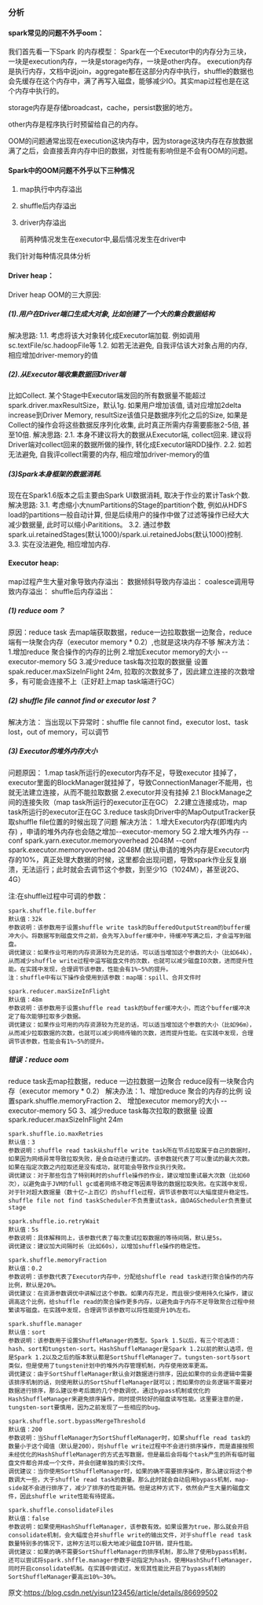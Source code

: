 ### 分析

#### spark常见的问题不外乎oom：

我们首先看一下Spark 的内存模型：
Spark在一个Executor中的内存分为三块，一块是execution内存，一块是storage内存，一块是other内存。
execution内存是执行内存，文档中说join，aggregate都在这部分内存中执行，shuffle的数据也会先缓存在这个内存中，满了再写入磁盘，能够减少IO。其实map过程也是在这个内存中执行的。

storage内存是存储broadcast，cache，persist数据的地方。

other内存是程序执行时预留给自己的内存。

OOM的问题通常出现在execution这块内存中，因为storage这块内存在存放数据满了之后，会直接丢弃内存中旧的数据，对性能有影响但是不会有OOM的问题。

#### Spark中的OOM问题不外乎以下三种情况

1. map执行中内存溢出

2. shuffle后内存溢出

3. driver内存溢出

   前两种情况发生在executor中,最后情况发生在driver中

我们针对每种情况具体分析

#### Driver heap：

Driver heap OOM的三大原因:

##### (1).用户在Driver端口生成大对象, 比如创建了一个大的集合数据结构

解决思路:
1.1. 考虑将该大对象转化成Executor端加载. 例如调用sc.textFile/sc.hadoopFile等
1.2. 如若无法避免, 自我评估该大对象占用的内存, 相应增加driver-memory的值

##### (2).从Executor端收集数据回Driver端

比如Collect. 某个Stage中Executor端发回的所有数据量不能超过spark.driver.maxResultSize，默认1g. 如果用户增加该值, 请对应增加2delta increase到Driver Memory, resultSize该值只是数据序列化之后的Size, 如果是Collect的操作会将这些数据反序列化收集, 此时真正所需内存需要膨胀2-5倍, 甚至10倍.
解决思路:
2.1. 本身不建议将大的数据从Executor端, collect回来. 建议将Driver端对collect回来的数据所做的操作, 转化成Executor端RDD操作.
2.2. 如若无法避免, 自我评collect需要的内存, 相应增加driver-memory的值

##### (3)Spark本身框架的数据消耗.

现在在Spark1.6版本之后主要由Spark UI数据消耗, 取决于作业的累计Task个数.
解决思路:
3.1. 考虑缩小大numPartitions的Stage的partition个数, 例如从HDFS load的partitions一般自动计算, 但是后续用户的操作中做了过滤等操作已经大大减少数据量, 此时可以缩小Parititions。
3.2. 通过参数spark.ui.retainedStages(默认1000)/spark.ui.retainedJobs(默认1000)控制.
3.3. 实在没法避免, 相应增加内存.

#### Executor heap:

map过程产生大量对象导致内存溢出：
数据倾斜导致内存溢出：
coalesce调用导致内存溢出：
shuffle后内存溢出：

##### (1) reduce oom？

原因：reduce task 去map端获取数据，reduce一边拉取数据一边聚合，reduce端有一块聚合内存（executor memory * 0.2）,也就是这块内存不够
解决方法：
1.增加reduce 聚合操作的内存的比例
2.增加Executor memory的大小 --executor-memory 5G
3.减少reduce task每次拉取的数据量 设置spak.reducer.maxSizeInFlight 24m, 拉取的次数就多了，因此建立连接的次数增多，有可能会连接不上（正好赶上map task端进行GC）

##### (2) shuffle file cannot find or executor lost？

解决方法：
当出现以下异常时：shuffle file cannot find，executor lost、task lost，out of memory，可以调节

##### (3) Executor的堆外内存大小

问题原因：
1.map task所运行的executor内存不足，导致executor
挂掉了，executor里面的BlockManager就挂掉了，导致ConnectionManager不能用，也就无法建立连接，从而不能拉取数据
2.executor并没有挂掉
2.1 BlockManage之间的连接失败（map task所运行的executor正在GC）
2.2建立连接成功，map task所运行的executor正在GC
3.reduce task向Driver中的MapOutputTracker获取shuffle file位置的时候出现了问题
解决方法：
1.增大Executor内存(即堆内内存) ，申请的堆外内存也会随之增加--executor-memory 5G
2.增大堆外内存 --conf spark.yarn.executor.memoryoverhead 2048M
--conf spark.executor.memoryoverhead 2048M
(默认申请的堆外内存是Executor内存的10%，真正处理大数据的时候，这里都会出现问题，导致spark作业反复崩溃，无法运行；此时就会去调节这个参数，到至少1G（1024M），甚至说2G、4G）

注:在shuffle过程中可调的参数：
```
spark.shuffle.file.buffer
默认值：32k
参数说明：该参数用于设置shuffle write task的BufferedOutputStream的buffer缓冲大小。将数据写到磁盘文件之前，会先写入buffer缓冲中，待缓冲写满之后，才会溢写到磁盘。
调优建议：如果作业可用的内存资源较为充足的话，可以适当增加这个参数的大小（比如64k），从而减少shuffle write过程中溢写磁盘文件的次数，也就可以减少磁盘IO次数，进而提升性能。在实践中发现，合理调节该参数，性能会有1%~5%的提升。
注：shuffle中有以下操作会使用到该参数：map端：spill、合并文件时
```

```
spark.reducer.maxSizeInFlight
默认值：48m
参数说明：该参数用于设置shuffle read task的buffer缓冲大小，而这个buffer缓冲决定了每次能够拉取多少数据。
调优建议：如果作业可用的内存资源较为充足的话，可以适当增加这个参数的大小（比如96m），从而减少拉取数据的次数，也就可以减少网络传输的次数，进而提升性能。在实践中发现，合理调节该参数，性能会有1%~5%的提升。
```
##### 错误：reduce oom

reduce task去map拉数据，reduce 一边拉数据一边聚合 reduce段有一块聚合内存（executor memory * 0.2）
解决办法：1、增加reduce 聚合的内存的比例 设置spark.shuffle.memoryFraction
2、 增加executor memory的大小 --executor-memory 5G
3、减少reduce task每次拉取的数据量 设置spark.reducer.maxSizeInFlight 24m
```
spark.shuffle.io.maxRetries
默认值：3
参数说明：shuffle read task从shuffle write task所在节点拉取属于自己的数据时，如果因为网络异常导致拉取失败，是会自动进行重试的。该参数就代表了可以重试的最大次数。如果在指定次数之内拉取还是没有成功，就可能会导致作业执行失败。
调优建议：对于那些包含了特别耗时的shuffle操作的作业，建议增加重试最大次数（比如60次），以避免由于JVM的full gc或者网络不稳定等因素导致的数据拉取失败。在实践中发现，对于针对超大数据量（数十亿~上百亿）的shuffle过程，调节该参数可以大幅度提升稳定性。
shuffle file not find taskScheduler不负责重试task，由DAGScheduler负责重试stage
```
```
spark.shuffle.io.retryWait
默认值：5s
参数说明：具体解释同上，该参数代表了每次重试拉取数据的等待间隔，默认是5s。
调优建议：建议加大间隔时长（比如60s），以增加shuffle操作的稳定性。
```
```
spark.shuffle.memoryFraction
默认值：0.2
参数说明：该参数代表了Executor内存中，分配给shuffle read task进行聚合操作的内存比例，默认是20%。
调优建议：在资源参数调优中讲解过这个参数。如果内存充足，而且很少使用持久化操作，建议调高这个比例，给shuffle read的聚合操作更多内存，以避免由于内存不足导致聚合过程中频繁读写磁盘。在实践中发现，合理调节该参数可以将性能提升10%左右。
```
```
spark.shuffle.manager
默认值：sort
参数说明：该参数用于设置ShuffleManager的类型。Spark 1.5以后，有三个可选项：hash、sort和tungsten-sort。HashShuffleManager是Spark 1.2以前的默认选项，但是Spark 1.2以及之后的版本默认都是SortShuffleManager了。tungsten-sort与sort类似，但是使用了tungsten计划中的堆外内存管理机制，内存使用效率更高。
调优建议：由于SortShuffleManager默认会对数据进行排序，因此如果你的业务逻辑中需要该排序机制的话，则使用默认的SortShuffleManager就可以；而如果你的业务逻辑不需要对数据进行排序，那么建议参考后面的几个参数调优，通过bypass机制或优化的HashShuffleManager来避免排序操作，同时提供较好的磁盘读写性能。这里要注意的是，tungsten-sort要慎用，因为之前发现了一些相应的bug。
```
```
spark.shuffle.sort.bypassMergeThreshold
默认值：200
参数说明：当ShuffleManager为SortShuffleManager时，如果shuffle read task的数量小于这个阈值（默认是200），则shuffle write过程中不会进行排序操作，而是直接按照未经优化的HashShuffleManager的方式去写数据，但是最后会将每个task产生的所有临时磁盘文件都合并成一个文件，并会创建单独的索引文件。
调优建议：当你使用SortShuffleManager时，如果的确不需要排序操作，那么建议将这个参数调大一些，大于shuffle read task的数量。那么此时就会自动启用bypass机制，map-side就不会进行排序了，减少了排序的性能开销。但是这种方式下，依然会产生大量的磁盘文件，因此shuffle write性能有待提高。
```
```
spark.shuffle.consolidateFiles
默认值：false
参数说明：如果使用HashShuffleManager，该参数有效。如果设置为true，那么就会开启consolidate机制，会大幅度合并shuffle write的输出文件，对于shuffle read task数量特别多的情况下，这种方法可以极大地减少磁盘IO开销，提升性能。
调优建议：如果的确不需要SortShuffleManager的排序机制，那么除了使用bypass机制，还可以尝试将spark.shffle.manager参数手动指定为hash，使用HashShuffleManager，同时开启consolidate机制。在实践中尝试过，发现其性能比开启了bypass机制的SortShuffleManager要高出10%~30%。
```
原文:https://blog.csdn.net/yisun123456/article/details/86699502